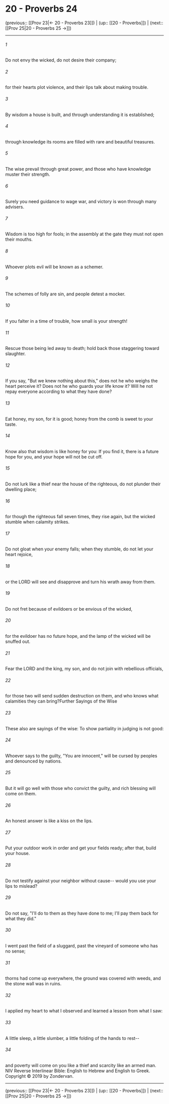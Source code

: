 # 20 - Proverbs 24

(previous:: [[Prov 23|← 20 - Proverbs 23]]) | (up:: [[20 - Proverbs]]) | (next:: [[Prov 25|20 - Proverbs 25 →]])

***


###### 1 
Do not envy the wicked, do not desire their company; 

###### 2 
for their hearts plot violence, and their lips talk about making trouble. 

###### 3 
By wisdom a house is built, and through understanding it is established; 

###### 4 
through knowledge its rooms are filled with rare and beautiful treasures. 

###### 5 
The wise prevail through great power, and those who have knowledge muster their strength. 

###### 6 
Surely you need guidance to wage war, and victory is won through many advisers. 

###### 7 
Wisdom is too high for fools; in the assembly at the gate they must not open their mouths. 

###### 8 
Whoever plots evil will be known as a schemer. 

###### 9 
The schemes of folly are sin, and people detest a mocker. 

###### 10 
If you falter in a time of trouble, how small is your strength! 

###### 11 
Rescue those being led away to death; hold back those staggering toward slaughter. 

###### 12 
If you say, "But we knew nothing about this," does not he who weighs the heart perceive it? Does not he who guards your life know it? Will he not repay everyone according to what they have done? 

###### 13 
Eat honey, my son, for it is good; honey from the comb is sweet to your taste. 

###### 14 
Know also that wisdom is like honey for you: If you find it, there is a future hope for you, and your hope will not be cut off. 

###### 15 
Do not lurk like a thief near the house of the righteous, do not plunder their dwelling place; 

###### 16 
for though the righteous fall seven times, they rise again, but the wicked stumble when calamity strikes. 

###### 17 
Do not gloat when your enemy falls; when they stumble, do not let your heart rejoice, 

###### 18 
or the LORD will see and disapprove and turn his wrath away from them. 

###### 19 
Do not fret because of evildoers or be envious of the wicked, 

###### 20 
for the evildoer has no future hope, and the lamp of the wicked will be snuffed out. 

###### 21 
Fear the LORD and the king, my son, and do not join with rebellious officials, 

###### 22 
for those two will send sudden destruction on them, and who knows what calamities they can bring?Further Sayings of the Wise 

###### 23 
These also are sayings of the wise: To show partiality in judging is not good: 

###### 24 
Whoever says to the guilty, "You are innocent," will be cursed by peoples and denounced by nations. 

###### 25 
But it will go well with those who convict the guilty, and rich blessing will come on them. 

###### 26 
An honest answer is like a kiss on the lips. 

###### 27 
Put your outdoor work in order and get your fields ready; after that, build your house. 

###### 28 
Do not testify against your neighbor without cause-- would you use your lips to mislead? 

###### 29 
Do not say, "I'll do to them as they have done to me; I'll pay them back for what they did." 

###### 30 
I went past the field of a sluggard, past the vineyard of someone who has no sense; 

###### 31 
thorns had come up everywhere, the ground was covered with weeds, and the stone wall was in ruins. 

###### 32 
I applied my heart to what I observed and learned a lesson from what I saw: 

###### 33 
A little sleep, a little slumber, a little folding of the hands to rest-- 

###### 34 
and poverty will come on you like a thief and scarcity like an armed man. NIV Reverse Interlinear Bible: English to Hebrew and English to Greek. Copyright © 2019 by Zondervan.

***

(previous:: [[Prov 23|← 20 - Proverbs 23]]) | (up:: [[20 - Proverbs]]) | (next:: [[Prov 25|20 - Proverbs 25 →]])
